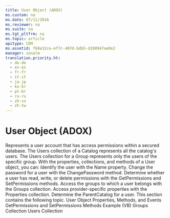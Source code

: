 ```yaml
---
title: User Object (ADOX)
ms.custom: na
ms.date: 07/11/2016
ms.reviewer: na
ms.suite: na
ms.tgt_pltfrm: na
ms.topic: article
apitype: COM
ms.assetid: f68e32ce-ef7c-407d-bdb5-d280947ae0e2
manager: sonalm
translation.priority.ht: 
  - de-de
  - es-es
  - fr-fr
  - it-it
  - ja-jp
  - ko-kr
  - pt-br
  - ru-ru
  - zh-cn
  - zh-tw
---
```

# User Object (ADOX)
<?xml version="1.0" encoding="utf-8"?>
<developerReferenceWithoutSyntaxDocument xmlns="http://ddue.schemas.microsoft.com/authoring/2003/5" xmlns:xlink="http://www.w3.org/1999/xlink" xmlns:xsi="http://www.w3.org/2001/XMLSchema-instance" xsi:schemaLocation="http://ddue.schemas.microsoft.com/authoring/2003/5 http://dduestorage.blob.core.windows.net/ddueschema/developer.xsd">
  <introduction>
    <para>Represents a user account that has access permissions within a secured database.</para>
  </introduction>
  <languageReferenceRemarks>
    <content>
      <para>The <legacyLink xlink:href="0a30fa74-6f10-4410-bd70-882e7c43cd46">Users</legacyLink> collection of a <legacyLink xlink:href="bb651639-a488-4e38-b6de-0ed99fa4dd92">Catalog</legacyLink> represents all the catalog's users. The <unmanagedCodeEntityReference>Users</unmanagedCodeEntityReference> collection for a <legacyLink xlink:href="55ef0ade-68ea-4da5-8aa5-4cd27d1f6d1e">Group</legacyLink> represents only the users of the specific group.</para>
      <para>With the properties, collections, and methods of a <unmanagedCodeEntityReference>User</unmanagedCodeEntityReference> object, you can:  </para>
      <list class="bullet">
        <listItem>
          <para>Identify the user with the <legacyLink xlink:href="81b92baf-b6b9-4f4e-9f33-4503795518cd">Name</legacyLink> property.</para>
        </listItem>
        <listItem>
          <para>Change the password for a user with the <legacyLink xlink:href="d187fbc6-5fac-4abb-803d-bf344dcf0302">ChangePassword</legacyLink> method.</para>
        </listItem>
        <listItem>
          <para>Determine whether a user has read, write, or delete permissions with the <legacyLink xlink:href="df201c1f-c76a-465d-98f0-83b7fc36e6e3">GetPermissions</legacyLink> and <legacyLink xlink:href="b7f925d7-b05c-4376-bb49-f8d2c17b8b24">SetPermissions</legacyLink> methods.</para>
        </listItem>
        <listItem>
          <para>Access the groups to which a user belongs with the <legacyLink xlink:href="09aa7b0a-69d5-4564-80a7-20ad8189670f">Groups</legacyLink> collection.</para>
        </listItem>
        <listItem>
          <para>Access provider-specific properties with the <legacyLink xlink:href="1d539aa8-ce0d-4418-ab03-8d0a3c1e9d82">Properties</legacyLink> collection.</para>
        </listItem>
        <listItem>
          <para>Determine the <legacyLink xlink:href="a0bb2ed8-d4cb-4f92-8de7-769bbe0e6273">ParentCatalog</legacyLink> for a user.</para>
        </listItem>
      </list>
      <para>This section contains the following topic.  </para>
      <list class="bullet">
        <listItem>
          <para>
            <legacyLink xlink:href="becd590c-0db7-485c-8bf4-fa3456e4ba20">User Object Properties, Methods, and Events</legacyLink> </para>
        </listItem>
      </list>
    </content>
  </languageReferenceRemarks>
  <relatedTopics>
<link xlink:href="aa366d98-8c7a-4189-bdd8-1d663b243d33">GetPermissions and SetPermissions Methods Example (VB)</link>
<link xlink:href="09aa7b0a-69d5-4564-80a7-20ad8189670f">Groups Collection</link>
<link xlink:href="0a30fa74-6f10-4410-bd70-882e7c43cd46">Users Collection</link>
</relatedTopics>
</developerReferenceWithoutSyntaxDocument>